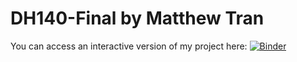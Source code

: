 # DH140-Final by Matthew Tran

You can access an interactive version of my project here: [![Binder](https://mybinder.org/badge_logo.svg)](https://mybinder.org/v2/gh/matty-tran/DH140-Final/HEAD)
